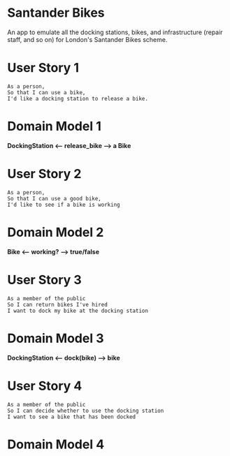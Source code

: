 # Santander Bikes
An app to emulate all the docking stations, bikes, and infrastructure (repair staff, and so on) for London's Santander Bikes scheme.

# User Story 1
```
As a person,
So that I can use a bike,
I'd like a docking station to release a bike.
```
# Domain Model 1
**DockingStation <-- release_bike --> a Bike**

# User Story 2
```
As a person,
So that I can use a good bike,
I'd like to see if a bike is working
```
# Domain Model 2
**Bike <-- working? --> true/false**

# User Story 3
```
As a member of the public
So I can return bikes I've hired
I want to dock my bike at the docking station
```
# Domain Model 3
**DockingStation <-- dock(bike) --> bike**

# User Story 4
```
As a member of the public
So I can decide whether to use the docking station
I want to see a bike that has been docked
```
# Domain Model 4
